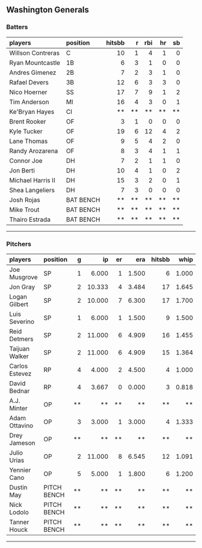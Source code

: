 ## Washington Generals

### Batters

 
|players           |position  | hitsbb|  r| rbi| hr| sb| 
|:-----------------|:---------|------:|--:|---:|--:|--:| 
|Willson Contreras |C         |     10|  1|   4|  1|  0| 
|Ryan Mountcastle  |1B        |      6|  3|   1|  0|  0| 
|Andres Gimenez    |2B        |      7|  2|   3|  1|  0| 
|Rafael Devers     |3B        |     12|  6|   3|  3|  0| 
|Nico Hoerner      |SS        |     17|  7|   9|  1|  2| 
|Tim Anderson      |MI        |     16|  4|   3|  0|  1| 
|Ke'Bryan Hayes    |CI        |     **| **|  **| **| **| 
|Brent Rooker      |OF        |      3|  1|   0|  0|  0| 
|Kyle Tucker       |OF        |     19|  6|  12|  4|  2| 
|Lane Thomas       |OF        |      9|  5|   4|  2|  0| 
|Randy Arozarena   |OF        |      8|  3|   4|  1|  1| 
|Connor Joe        |DH        |      7|  2|   1|  1|  0| 
|Jon Berti         |DH        |     10|  4|   1|  0|  2| 
|Michael Harris II |DH        |     15|  3|   2|  0|  1| 
|Shea Langeliers   |DH        |      7|  3|   0|  0|  0| 
|Josh Rojas        |BAT BENCH |     **| **|  **| **| **| 
|Mike Trout        |BAT BENCH |     **| **|  **| **| **| 
|Thairo Estrada    |BAT BENCH |     **| **|  **| **| **| 


* * *

### Pitchers

 
|players        |position    |  g|     ip| er|   era| hitsbb|  whip| so|  w| sv| 
|:--------------|:-----------|--:|------:|--:|-----:|------:|-----:|--:|--:|--:| 
|Joe Musgrove   |SP          |  1|  6.000|  1| 1.500|      6| 1.000|  7|  1|  0| 
|Jon Gray       |SP          |  2| 10.333|  4| 3.484|     17| 1.645|  8|  0|  0| 
|Logan Gilbert  |SP          |  2| 10.000|  7| 6.300|     17| 1.700| 10|  1|  0| 
|Luis Severino  |SP          |  1|  6.000|  1| 1.500|      9| 1.500|  3|  0|  0| 
|Reid Detmers   |SP          |  2| 11.000|  6| 4.909|     16| 1.455| 15|  0|  0| 
|Taijuan Walker |SP          |  2| 11.000|  6| 4.909|     15| 1.364|  9|  1|  0| 
|Carlos Estevez |RP          |  4|  4.000|  2| 4.500|      4| 1.000|  4|  1|  1| 
|David Bednar   |RP          |  4|  3.667|  0| 0.000|      3| 0.818|  5|  0|  2| 
|A.J. Minter    |OP          | **|     **| **|    **|     **|    **| **| **| **| 
|Adam Ottavino  |OP          |  3|  3.000|  1| 3.000|      4| 1.333|  0|  0|  0| 
|Drey Jameson   |OP          | **|     **| **|    **|     **|    **| **| **| **| 
|Julio Urias    |OP          |  2| 11.000|  8| 6.545|     12| 1.091|  9|  1|  0| 
|Yennier Cano   |OP          |  5|  5.000|  1| 1.800|      6| 1.200|  3|  0|  0| 
|Dustin May     |PITCH BENCH | **|     **| **|    **|     **|    **| **| **| **| 
|Nick Lodolo    |PITCH BENCH | **|     **| **|    **|     **|    **| **| **| **| 
|Tanner Houck   |PITCH BENCH | **|     **| **|    **|     **|    **| **| **| **| 


* * *


